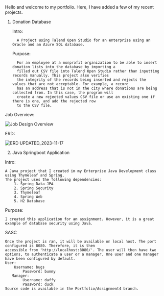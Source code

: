 Hello and welcome to my portfolio. Here, I have added a few of my recent projects. 
  1.  Donation Database


		Intro:

      		A Project using Talend Open Studio for an enterprise using an Oracle and an Azure SQL database. 
      	Purpose:

     		For an employee at a nonprofit organization to be able to insert donation lists into the database by importing a
      		filled out CSV file into Talend Open Studio rather than inputting records manually. This project also verifies
      		the integrity of the records being inserted and rejects the values that are not acceptable. For example, a record
      		has an address that is not in the city where donations are being collected from. In this case, the program will
      		create a new rejected values CSV file or use an existing one if there is one, and add the rejected row
      		to the CSV file.
Job Overview: 
	
 ![Job Design Overview](https://github.com/amaansheikhh/Portfolio/assets/98118572/053c9c09-508c-497c-a94a-cf3585e38763)


ERD:
	
 ![ERD UPDATED_2023-11-17](https://github.com/amaansheikhh/Portfolio/assets/98118572/65934335-dd4d-4025-ba2c-f0cfd9c102fe)

2. Java Springboot Application

Intro: 

	A Java project that I created in my Enterprise Java Development class using Thymeleaf and Spring. 
 	The project uses the following dependencies: 
 		1. Spring Data JPA
  		2. Spring Security
   		3. Thymeleaf
    	4. Spring Web
     	5. H2 Database
Purpose: 

	I created this application for an assignment. However, it is a great example of database security using Java.

SASC

	Once the project is ran, it will be available on local host. The port configured is 8080. Therefore, it is then 
 	accessible from 'http://localhost:8080/'. The user will then have two options, to authenticate a user or a manager. One user and one manager have been configured by default.
  	User: 
   		Username: bugs
     		Password: bunny
       Manager: 
       		Username: daffy
	 		Password: duck
  	Source code is available in the Portfolio/Assignment4 branch. 
